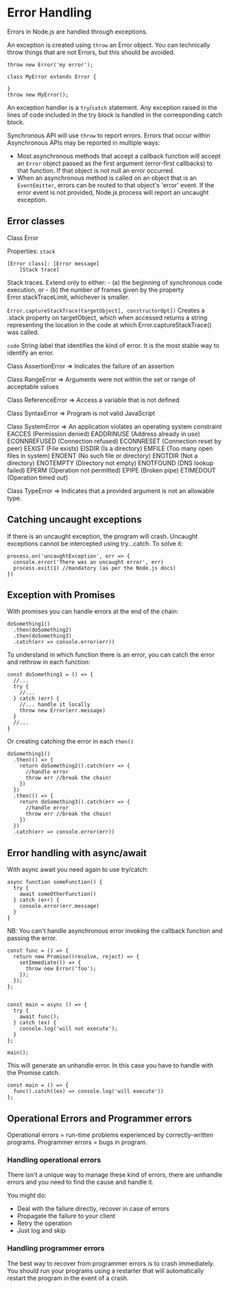 # Error Handling

Errors in Node.js are handled through exceptions.

An exception is created using `throw` an Error object.
You can technically throw things that are not Errors, but this should be avoided.

```
throw new Error('my error');
```

```
class MyError extends Error {

}
throw new MyError();
```

An exception handler is a `try`/`catch` statement.
Any exception raised in the lines of code included in the try block is handled in the corresponding catch block.

Synchronous API will use `throw` to report errors.
Errors that occur within Asynchronous APIs may be reported in multiple ways:

- Most asynchronous methods that accept a callback function will accept an `Error` object passed as the first argument (error-first callbacks) to that function. If that object is not null an error occurred.
- When an asynchronous method is called on an object that is an `EventEmitter`, errors can be routed to that object's 'error' event. If the error event is not provided, Node.js process will report an uncaught exception.

## Error classes

Class Error

Properties:
`stack`

```
[Error class]: [Error message]
    [Stack trace]
```

Stack traces. Extend only to either: - (a) the beginning of synchronous code execution, or - (b) the number of frames given by the property Error.stackTraceLimit, whichever is smaller.

`Error.captureStackTrace(targetObject[, constructorOpt])`
Creates a .stack property on targetObject, which when accessed returns a string representing the location in the code at which Error.captureStackTrace() was called.

`code`
String label that identifies the kind of error. It is the most stable way to identify an error.

Class AssertionError => Indicates the failure of an assertion

Class RangeError => Arguments were not within the set or range of acceptable values

Class ReferenceError => Access a variable that is not defined

Class SyntaxError => Program is not valid JavaScript

Class SystemError => An application violates an operating system constraint
EACCES (Permission denied)
EADDRINUSE (Address already in use)
ECONNREFUSED (Connection refused)
ECONNRESET (Connection reset by peer)
EEXIST (File exists)
EISDIR (Is a directory)
EMFILE (Too many open files in system)
ENOENT (No such file or directory)
ENOTDIR (Not a directory)
ENOTEMPTY (Directory not empty)
ENOTFOUND (DNS lookup failed)
EPERM (Operation not permitted)
EPIPE (Broken pipe)
ETIMEDOUT (Operation timed out)

Class TypeError => Indicates that a provided argument is not an allowable type.

## Catching uncaught exceptions

If there is an uncaught exception, the program will crash.
Uncaught exceptions cannot be intercepted using try…catch.
To solve it:

```
process.on('uncaughtException', err => {
  console.error('There was an uncaught error', err)
  process.exit(1) //mandatory (as per the Node.js docs)
})
```

## Exception with Promises

With promises you can handle errors at the end of the chain:

```
doSomething1()
  .then(doSomething2)
  .then(doSomething3)
  .catch(err => console.error(err))
```

To understand in which function there is an error, you can catch the error and rethrow in each function:

```
const doSomething1 = () => {
  //...
  try {
    //...
  } catch (err) {
    //... handle it locally
    throw new Error(err.message)
  }
  //...
}
```

Or creating catching the error in each `then()`

```
doSomething1()
  .then(() => {
    return doSomething2().catch(err => {
      //handle error
      throw err //break the chain!
    })
  })
  .then(() => {
    return doSomething3().catch(err => {
      //handle error
      throw err //break the chain!
    })
  })
  .catch(err => console.error(err))
```

## Error handling with async/await

With async await you need again to use try/catch:

```
async function someFunction() {
  try {
    await someOtherFunction()
  } catch (err) {
    console.error(err.message)
  }
}
```

NB: You can't handle asynchronous error invoking the callback function and passing the error.

```
const func = () => {
  return new Promise((resolve, reject) => {
    setImmediate(() => {
      throw new Error('foo');
    });
  });
};


const main = async () => {
  try {
    await func();
  } catch (ex) {
    console.log('will not execute');
  }
};

main();
```

This will generate an unhandle error. In this case you have to handle with the Promise catch.

```
const main = () => {
  func().catch((ex) => console.log('will execute'))
};

```

## Operational Errors and Programmer errors

Operational errors = run-time problems experienced by correctly-written programs.
Programmer errors = bugs in program.

### Handling operational errors

There isn't a unique way to manage these kind of errors, there are unhandle errors and you need to find the cause and handle it.

You might do:

- Deal with the failure directly, recover in case of errors
- Propagate the failure to your client
- Retry the operation
- Just log and skip

### Handling programmer errors

The best way to recover from programmer errors is to crash immediately. You should run your programs using a restarter that will automatically restart the program in the event of a crash.
